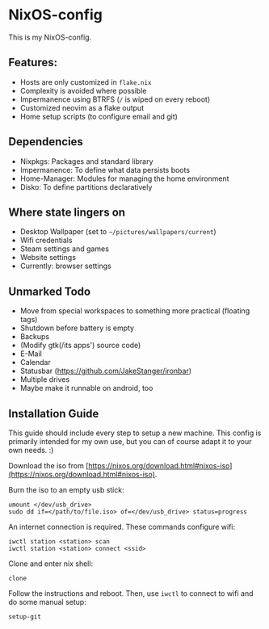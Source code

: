 # NixOS-config

This is my NixOS-config.

## Features:

- Hosts are only customized in `flake.nix`
- Complexity is avoided where possible
- Impermanence using BTRFS (`/` is wiped on every reboot)
- Customized neovim as a flake output
- Home setup scripts (to configure email and git)

## Dependencies

- Nixpkgs: Packages and standard library
- Impermanence: To define what data persists boots
- Home-Manager: Modules for managing the home environment
- Disko: To define partitions declaratively

## Where state lingers on

- Desktop Wallpaper (set to `~/pictures/wallpapers/current`)
- Wifi credentials
- Steam settings and games
- Website settings
- Currently: browser settings

## Unmarked Todo

- Move from special workspaces to something more practical (floating tags)
- Shutdown before battery is empty
- Backups
- (Modify gtk(/its apps') source code)
- E-Mail
- Calendar
- Statusbar (https://github.com/JakeStanger/ironbar)
- Multiple drives
- Maybe make it runnable on android, too

## Installation Guide

This guide should include every step to setup a new machine. This config is primarily intended for my own use, but you can of course adapt it to your own needs. :)

Download the iso from [https://nixos.org/download.html#nixos-iso](https://nixos.org/download.html#nixos-iso).

Burn the iso to an empty usb stick:
```
umount </dev/usb_drive>
sudo dd if=</path/to/file.iso> of=</dev/usb_drive> status=progress
```

An internet connection is required. These commands configure wifi:
```
iwctl station <station> scan
iwctl station <station> connect <ssid>
```

Clone and enter nix shell:
```
clone
```

Follow the instructions and reboot. Then, use `iwctl` to connect to wifi and do some manual setup:
```
setup-git
```
